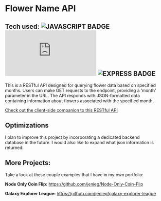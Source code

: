 # Flower Name API

### 

## Tech used: ![JAVASCRIPT BADGE](https://img.shields.io/static/v1?label=|&message=JAVASCRIPT&color=3c7f5d&style=flat&logo=javascript) ![NODE BADGE](https://img.shields.io/static/v1?label=|&message=NODE&color=3c7f5d&style=flat&logo=node.js) ![EXPRESS BADGE](https://img.shields.io/static/v1?label=|&message=EXPRESS&color=3c7f5d&style=flat&logo=express)

This is a RESTful API designed for querying flower data based on specified months. Users can make GET requests to the endpoint, providing a 'month' parameter in the URL. The API responds with JSON-formatted data containing information about flowers associated with the specified month.

[Check out the client-side companion to this RESTful API](https://github.com/jenieg/flower-name-client)

## Optimizations

I plan to improve this project by incorporating a dedicated backend database in the future. I would also like to expand what json information is returned.

## More Projects:

Take a look at these couple examples that I have in my own portfolio:

**Node Only Coin Flip:** https://github.com/jenieg/Node-Only-Coin-Flip

**Galaxy Explorer League:** https://github.com/jenieg/galaxy-explorer-league
